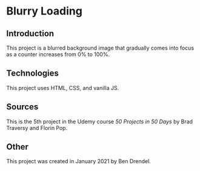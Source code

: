 # Blurry Loading

## Introduction
This project is a blurred background image that gradually comes into focus as a counter increases from 0% to 100%.

## Technologies
This project uses HTML, CSS, and vanilla JS.

## Sources
This is the 5th project in the Udemy course *50 Projects in 50 Days* by Brad Traversy and Florin Pop.

## Other
This project was created in January 2021 by Ben Drendel.

